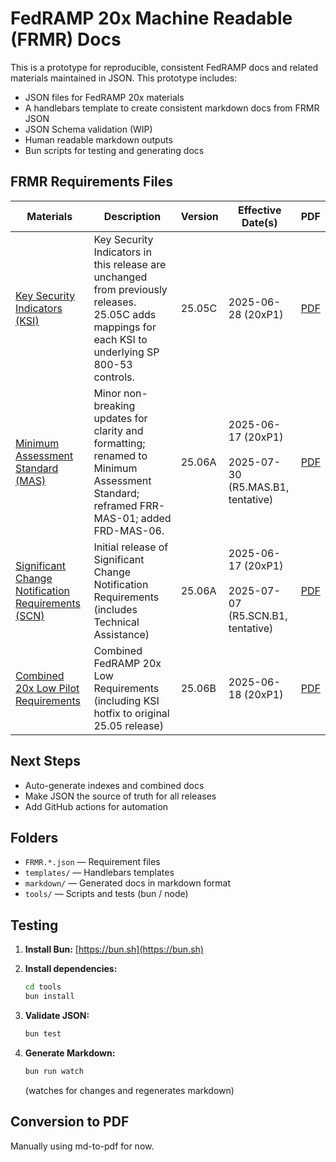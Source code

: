 # FedRAMP 20x Machine Readable (FRMR) Docs

This is a prototype for reproducible, consistent FedRAMP docs and related
materials maintained in JSON. This prototype includes:

- JSON files for FedRAMP 20x materials 
- A handlebars template to create consistent markdown docs from FRMR JSON
- JSON Schema validation (WIP)
- Human readable markdown outputs 
- Bun scripts for testing and generating docs

## FRMR Requirements Files

| Materials                                                                                                     | Description                                                                                                                           | Version | Effective Date(s)                                            | PDF                                                                                  |
| ------------------------------------------------------------------------------------------------------------- | ------------------------------------------------------------------------------------------------------------------------------------- | ------- | ------------------------------------------------------------ | ------------------------------------------------------------------------------------ |
| [Key Security Indicators (KSI)](./markdown/FRMR.KSI.key-security-indicators.md)                               | Key Security Indicators in this release are unchanged from previously releases. 25.05C adds mappings for each KSI to underlying SP 800-53 controls.                                                                                           | 25.05C  | 2025-06-28 (20xP1)                                           | [PDF](./pdf/FRMR.KSI.key-security-indicators.pdf)                                    |
| [Minimum Assessment Standard (MAS)](./markdown/FRMR.MAS.minimum-assessment-standard.md)                       | Minor non-breaking updates for clarity and formatting; renamed to Minimum Assessment Standard; reframed FRR-MAS-01; added FRD-MAS-06. | 25.06A  | 2025-06-17 (20xP1)<br><br> 2025-07-30 (R5.MAS.B1, tentative) | [PDF](./pdf/FRMR.MAS.minimum-assessment-standard.pdf)                                |
| [Significant Change Notification Requirements (SCN)](./markdown/FRMR.SCN.significant-change-notifications.md) | Initial release of Significant Change Notification Requirements (includes Technical Assistance)                                       | 25.06A  | 2025-06-17 (20xP1)<br><br> 2025-07-07 (R5.SCN.B1, tentative) | [PDF](./pdf/FRMR.SCN.significant-change-notifications.pdf)                           |
| [Combined 20x Low Pilot Requirements](./markdown/FRMR.LOW.20x-low-pilot.md)                                 | Combined FedRAMP 20x Low Requirements (including KSI hotfix to original 25.05 release)                                                 | 25.06B  | 2025-06-18 (20xP1)                                            | [PDF](./pdf/FRMR.LOW.20x-low-pilot.pdf)                                              |

## Next Steps

- Auto-generate indexes and combined docs
- Make JSON the source of truth for all releases
- Add GitHub actions for automation

## Folders

- `FRMR.*.json` — Requirement files
- `templates/` — Handlebars templates
- `markdown/` — Generated docs in markdown format
- `tools/` — Scripts and tests (bun / node)

## Testing

1. **Install Bun:** [https://bun.sh](https://bun.sh)

2. **Install dependencies:**

   ```sh
   cd tools
   bun install
   ```

3. **Validate JSON:**

   ```sh
   bun test
   ```

4. **Generate Markdown:**
   ```sh
   bun run watch
   ```
   (watches for changes and regenerates markdown)

## Conversion to PDF

Manually using md-to-pdf for now.
